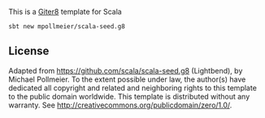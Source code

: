 This is a [Giter8][g8] template for Scala

```
sbt new mpollmeier/scala-seed.g8
```

License
-------
Adapted from https://github.com/scala/scala-seed.g8 (Lightbend), by Michael Pollmeier. 
To the extent possible under law, the author(s) have dedicated all copyright and related and neighboring rights to
this template to the public domain worldwide. This template is distributed without any warranty.
See <http://creativecommons.org/publicdomain/zero/1.0/>.

[g8]: http://www.foundweekends.org/giter8/

